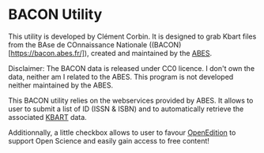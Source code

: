 # BACON Utility

This utility is developed by Clément Corbin. It is designed to grab Kbart files
from the BAse de COnnaissance Nationale ((BACON)[https://bacon.abes.fr/]),
created and maintained by the [ABES](http://www.abes.fr).

Disclaimer: The BACON data is released under CC0 licence. I don't own the data,
neither am I related to the ABES. This program is not developed neither
maintained by the ABES.

This BACON utility relies on the webservices provided by ABES. It allows to user
to submit a list of ID (ISSN & ISBN) and to automatically retrieve the
associated [KBART](https://www.niso.org/standards-committees/kbart) data.

Additionnally, a little checkbox allows to user to favour [OpenEdition](https://www.openedition.org)
to support Open Science and easily gain access to free content!

